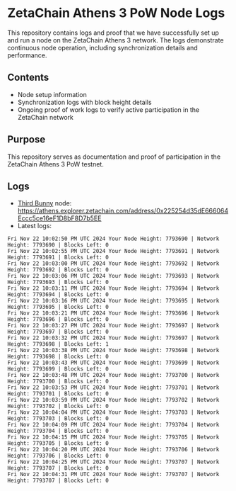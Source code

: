 # ZetaChain Athens 3 PoW Node Logs
This repository contains logs and proof that we have successfully set up and run a node on the ZetaChain Athens 3 network. The logs demonstrate continuous node operation, including synchronization details and performance.

## Contents
- Node setup information
- Synchronization logs with block height details
- Ongoing proof of work logs to verify active participation in the ZetaChain network

## Purpose
This repository serves as documentation and proof of participation in the ZetaChain Athens 3 PoW testnet.

## Logs

- [Third Bunny](https://thirdbunny.xyz/) node: https://athens.explorer.zetachain.com/address/0x225254d35dE666064Eccc5ce16eF1D8bF8D7b5EE
- Latest logs:
```
Fri Nov 22 10:02:50 PM UTC 2024 Your Node Height: 7793690 | Network Height: 7793690 | Blocks Left: 0
Fri Nov 22 10:02:55 PM UTC 2024 Your Node Height: 7793691 | Network Height: 7793691 | Blocks Left: 0
Fri Nov 22 10:03:00 PM UTC 2024 Your Node Height: 7793692 | Network Height: 7793692 | Blocks Left: 0
Fri Nov 22 10:03:06 PM UTC 2024 Your Node Height: 7793693 | Network Height: 7793693 | Blocks Left: 0
Fri Nov 22 10:03:11 PM UTC 2024 Your Node Height: 7793694 | Network Height: 7793694 | Blocks Left: 0
Fri Nov 22 10:03:16 PM UTC 2024 Your Node Height: 7793695 | Network Height: 7793695 | Blocks Left: 0
Fri Nov 22 10:03:21 PM UTC 2024 Your Node Height: 7793696 | Network Height: 7793696 | Blocks Left: 0
Fri Nov 22 10:03:27 PM UTC 2024 Your Node Height: 7793697 | Network Height: 7793697 | Blocks Left: 0
Fri Nov 22 10:03:32 PM UTC 2024 Your Node Height: 7793697 | Network Height: 7793698 | Blocks Left: 1
Fri Nov 22 10:03:38 PM UTC 2024 Your Node Height: 7793698 | Network Height: 7793698 | Blocks Left: 0
Fri Nov 22 10:03:43 PM UTC 2024 Your Node Height: 7793699 | Network Height: 7793699 | Blocks Left: 0
Fri Nov 22 10:03:48 PM UTC 2024 Your Node Height: 7793700 | Network Height: 7793700 | Blocks Left: 0
Fri Nov 22 10:03:53 PM UTC 2024 Your Node Height: 7793701 | Network Height: 7793701 | Blocks Left: 0
Fri Nov 22 10:03:59 PM UTC 2024 Your Node Height: 7793702 | Network Height: 7793702 | Blocks Left: 0
Fri Nov 22 10:04:04 PM UTC 2024 Your Node Height: 7793703 | Network Height: 7793703 | Blocks Left: 0
Fri Nov 22 10:04:09 PM UTC 2024 Your Node Height: 7793704 | Network Height: 7793704 | Blocks Left: 0
Fri Nov 22 10:04:15 PM UTC 2024 Your Node Height: 7793705 | Network Height: 7793705 | Blocks Left: 0
Fri Nov 22 10:04:20 PM UTC 2024 Your Node Height: 7793706 | Network Height: 7793706 | Blocks Left: 0
Fri Nov 22 10:04:25 PM UTC 2024 Your Node Height: 7793707 | Network Height: 7793707 | Blocks Left: 0
Fri Nov 22 10:04:31 PM UTC 2024 Your Node Height: 7793707 | Network Height: 7793707 | Blocks Left: 0
```
